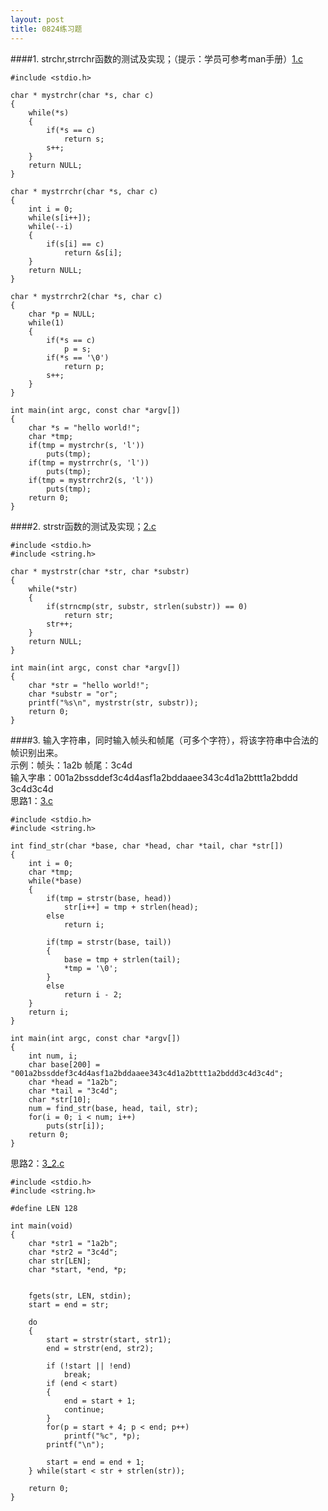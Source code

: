 ```yaml
---
layout: post
title: 0824练习题
---
```

####1.
strchr,strrchr函数的测试及实现；（提示：学员可参考man手册）<a
href="./1.c">1.c</a>

	#include <stdio.h>
	
	char * mystrchr(char *s, char c)
	{
	    while(*s)
	    {
	        if(*s == c)
	            return s;
	        s++;
	    }
	    return NULL;
	}
	
	char * mystrrchr(char *s, char c)
	{
	    int i = 0;
	    while(s[i++]);
	    while(--i)
	    {
	        if(s[i] == c)
	            return &s[i];
	    }
	    return NULL;
	}
	
	char * mystrrchr2(char *s, char c)
	{
	    char *p = NULL;
	    while(1)
	    {
	        if(*s == c)
	            p = s;
	        if(*s == '\0')
	            return p;
	        s++;
	    }
	}
	
	int main(int argc, const char *argv[])
	{
	    char *s = "hello world!";
	    char *tmp;
	    if(tmp = mystrchr(s, 'l'))
	        puts(tmp);
	    if(tmp = mystrrchr(s, 'l'))
	        puts(tmp);
	    if(tmp = mystrrchr2(s, 'l'))
	        puts(tmp);
	    return 0;
	}
	
####2.
strstr函数的测试及实现；<a href="./2.c">2.c</a>

	#include <stdio.h>
	#include <string.h>
	
	char * mystrstr(char *str, char *substr)
	{
	    while(*str)
	    {
	        if(strncmp(str, substr, strlen(substr)) == 0)
	            return str;
	        str++;
	    }
	    return NULL;
	}
	
	int main(int argc, const char *argv[])
	{
	    char *str = "hello world!";
	    char *substr = "or";
	    printf("%s\n", mystrstr(str, substr));
	    return 0;
	}
	
####3.
输入字符串，同时输入帧头和帧尾（可多个字符），将该字符串中合法的帧识别出来。<br>
示例：帧头：1a2b  帧尾：3c4d<br>
输入字串：001a2bssddef3c4d4asf1a2bddaaee343c4d1a2bttt1a2bddd 3c4d3c4d<br>思路1：<a href="./3.c">3.c</a><br>

	#include <stdio.h>
	#include <string.h>
	
	int find_str(char *base, char *head, char *tail, char *str[])
	{
	    int i = 0;
	    char *tmp;
	    while(*base)
	    {
	        if(tmp = strstr(base, head))
	            str[i++] = tmp + strlen(head);
	        else
	            return i;
	
	        if(tmp = strstr(base, tail))
	        {
	            base = tmp + strlen(tail);
	            *tmp = '\0';
	        }
	        else
	            return i - 2;
	    }
	    return i;
	}
	
	int main(int argc, const char *argv[])
	{
	    int num, i;
	    char base[200] = "001a2bssddef3c4d4asf1a2bddaaee343c4d1a2bttt1a2bddd3c4d3c4d";
	    char *head = "1a2b";
	    char *tail = "3c4d";
	    char *str[10];
	    num = find_str(base, head, tail, str);
	    for(i = 0; i < num; i++)
	        puts(str[i]);
	    return 0;
	}
	
思路2：<a href="./3_2.c">3_2.c</a><br>

	#include <stdio.h>
	#include <string.h>
	
	#define LEN 128
	
	int main(void)
	{
		char *str1 = "1a2b";
		char *str2 = "3c4d";
		char str[LEN];
		char *start, *end, *p;
	
	
		fgets(str, LEN, stdin);
		start = end = str;
	
		do
		{
			start = strstr(start, str1);
			end = strstr(end, str2);
	
			if (!start || !end)
				break;
			if (end < start)
			{
				end = start + 1;
				continue;
			}
			for(p = start + 4; p < end; p++)
				printf("%c", *p);
			printf("\n");
	
			start = end = end + 1;
		} while(start < str + strlen(str));
	
		return 0;
	}
	
